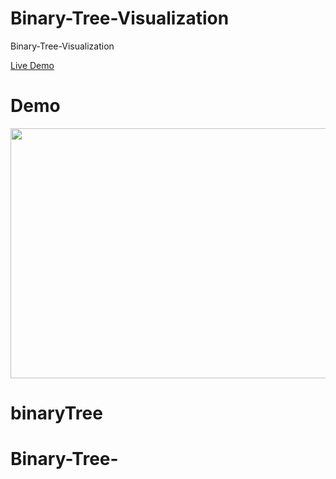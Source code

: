 # Binary-Tree-Visualization
Binary-Tree-Visualization

[Live Demo](https://saliherdemk.github.io/Binary-Tree-Visualization/)

# Demo

<img src="https://github.com/saliherdemk/Binary-Tree-Visualization/blob/master/media/demo.gif" width="550" height="400">


# binaryTree
# Binary-Tree-
